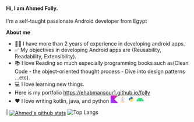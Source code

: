 #### Hi, I am Ahmed Folly.

I'm a self-taught passionate Android developer from Egypt

**About me**
- 👨‍💻 I have more than 2 years of experience in developing android apps.
- ✅ My objectives in developing Android apps are (Reusability, Readability, Extensibility).
- 📚 I love Reading so much especially programming books such as(Clean Code - the object-oriented thought process - Dive into design patterns ...etc).
- 💻 I love learning new things.
- Here is my portfolio  https://ehabmansour1.github.io/folly
- ❤️ I love writing kotlin, java, and python
<code><img height="20" alt="kotlin" src="https://raw.githubusercontent.com/github/explore/80688e429a7d4ef2fca1e82350fe8e3517d3494d/topics/kotlin/kotlin.png"></code>
<code><img height="20" alt="typescript" src="https://raw.githubusercontent.com/github/explore/80688e429a7d4ef2fca1e82350fe8e3517d3494d/topics/java/java.png"></code>
<code><img height="20" alt="react" src="https://raw.githubusercontent.com/github/explore/80688e429a7d4ef2fca1e82350fe8e3517d3494d/topics/python/python.png"></code>
<code><img height="20" alt="graphql" src="https://raw.githubusercontent.com/github/explore/5c058a388828bb5fde0bcafd4bc867b5bb3f26f3/topics/android/android.png"></code>



| <a href="https://github.com/ahmedfolly/github-readme-stats"><img align="center" src="https://github-readme-stats.vercel.app/api?username=ahmedfolly&show_icons=true&include_all_commits=true&theme=buefy&hide_border=true" alt="Ahmed's github stats" /></a>
 ![Top Langs](https://github-readme-stats.vercel.app/api/top-langs/?username=ahmedfolly&size_weight=0.5&count_weight=0.5)


